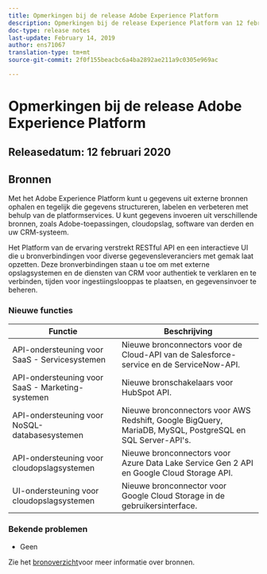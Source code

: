 ```yaml
---
title: Opmerkingen bij de release Adobe Experience Platform
description: Opmerkingen bij de release Experience Platform van 12 februari 2020
doc-type: release notes
last-update: February 14, 2019
author: ens71067
translation-type: tm+mt
source-git-commit: 2f0f155beacbc6a4ba2892ae211a9c0305e969ac

---
```



# Opmerkingen bij de release Adobe Experience Platform

## Releasedatum: 12 februari 2020

## Bronnen

Met het Adobe Experience Platform kunt u gegevens uit externe bronnen ophalen en tegelijk die gegevens structureren, labelen en verbeteren met behulp van de platformservices. U kunt gegevens invoeren uit verschillende bronnen, zoals Adobe-toepassingen, cloudopslag, software van derden en uw CRM-systeem.

Het Platform van de ervaring verstrekt RESTful API en een interactieve UI die u bronverbindingen voor diverse gegevensleveranciers met gemak laat opzetten. Deze bronverbindingen staan u toe om met externe opslagsystemen en de diensten van CRM voor authentiek te verklaren en te verbinden, tijden voor ingestiingslooppas te plaatsen, en gegevensinvoer te beheren.

### Nieuwe functies

| Functie | Beschrijving |
| ------- | ----------- |
| API-ondersteuning voor SaaS - Servicesystemen | Nieuwe bronconnectors voor de Cloud-API van de Salesforce-service en de ServiceNow-API. |
| API-ondersteuning voor SaaS - Marketing-systemen | Nieuwe bronschakelaars voor HubSpot API. |
| API-ondersteuning voor NoSQL-databasesystemen | Nieuwe bronconnectors voor AWS Redshift, Google BigQuery, MariaDB, MySQL, PostgreSQL en SQL Server-API&#39;s. |
| API-ondersteuning voor cloudopslagsystemen | Nieuwe bronconnectors voor Azure Data Lake Service Gen 2 API en Google Cloud Storage API. |
| UI-ondersteuning voor cloudopslagsystemen | Nieuwe bronconnector voor Google Cloud Storage in de gebruikersinterface. |

### Bekende problemen

* Geen

Zie het [bronoverzicht](../../sources/home.md)voor meer informatie over bronnen.